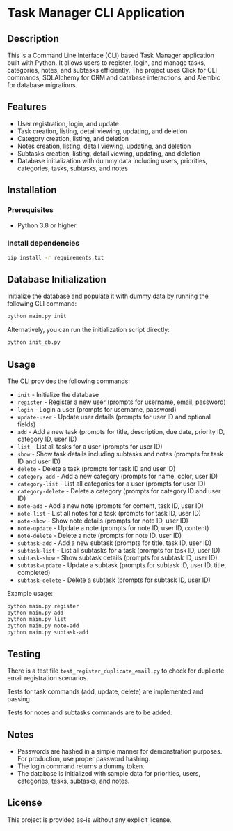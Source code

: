 # Task Manager CLI Application

## Description
This is a Command Line Interface (CLI) based Task Manager application built with Python. It allows users to register, login, and manage tasks, categories, notes, and subtasks efficiently. The project uses Click for CLI commands, SQLAlchemy for ORM and database interactions, and Alembic for database migrations.

## Features
- User registration, login, and update
- Task creation, listing, detail viewing, updating, and deletion
- Category creation, listing, and deletion
- Notes creation, listing, detail viewing, updating, and deletion
- Subtasks creation, listing, detail viewing, updating, and deletion
- Database initialization with dummy data including users, priorities, categories, tasks, subtasks, and notes

## Installation

### Prerequisites
- Python 3.8 or higher

### Install dependencies
```bash
pip install -r requirements.txt
```

## Database Initialization

Initialize the database and populate it with dummy data by running the following CLI command:

```bash
python main.py init
```

Alternatively, you can run the initialization script directly:

```bash
python init_db.py
```

## Usage

The CLI provides the following commands:

- `init` - Initialize the database
- `register` - Register a new user (prompts for username, email, password)
- `login` - Login a user (prompts for username, password)
- `update-user` - Update user details (prompts for user ID and optional fields)
- `add` - Add a new task (prompts for title, description, due date, priority ID, category ID, user ID)
- `list` - List all tasks for a user (prompts for user ID)
- `show` - Show task details including subtasks and notes (prompts for task ID and user ID)
- `delete` - Delete a task (prompts for task ID and user ID)
- `category-add` - Add a new category (prompts for name, color, user ID)
- `category-list` - List all categories for a user (prompts for user ID)
- `category-delete` - Delete a category (prompts for category ID and user ID)
- `note-add` - Add a new note (prompts for content, task ID, user ID)
- `note-list` - List all notes for a task (prompts for task ID, user ID)
- `note-show` - Show note details (prompts for note ID, user ID)
- `note-update` - Update a note (prompts for note ID, user ID, content)
- `note-delete` - Delete a note (prompts for note ID, user ID)
- `subtask-add` - Add a new subtask (prompts for title, task ID, user ID)
- `subtask-list` - List all subtasks for a task (prompts for task ID, user ID)
- `subtask-show` - Show subtask details (prompts for subtask ID, user ID)
- `subtask-update` - Update a subtask (prompts for subtask ID, user ID, title, completed)
- `subtask-delete` - Delete a subtask (prompts for subtask ID, user ID)

Example usage:

```bash
python main.py register
python main.py add
python main.py list
python main.py note-add
python main.py subtask-add
```

## Testing

There is a test file `test_register_duplicate_email.py` to check for duplicate email registration scenarios.

Tests for task commands (add, update, delete) are implemented and passing.

Tests for notes and subtasks commands are to be added.

## Notes

- Passwords are hashed in a simple manner for demonstration purposes. For production, use proper password hashing.
- The login command returns a dummy token.
- The database is initialized with sample data for priorities, users, categories, tasks, subtasks, and notes.

## License

This project is provided as-is without any explicit license.
